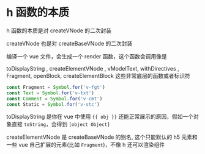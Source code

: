 # h 函数的本质

h 函数的本质是对 createVNode 的二次封装

createVNode 也是对 createBaseVNode 的二次封装

编译一个 vue 文件，会生成一个 render 函数，这个函数会调用像是

toDisplayString , createElementVNode , vModelText, withDirectives , Fragment, openBlock, createElementBlock 这些非常底层的函数或者标识符

```ts
const Fragment = Symbol.for('v-fgt')
const Text = Symbol.for('v-txt')
const Comment = Symbol.for('v-cmt')
const Static = Symbol.for('v-stc')
```

toDisplayString 是你在 vue 中使用 `{{ obj }}` 还能正常展示的原因，假如一个对象直接 `toString`，会得到 `[object Object]`

createElementVNode 是 createBaseVNode 的别名, 这个只能默认的 h5 元素和一些 vue 自己扩展的元素(比如 `Fragment`)，不像 h 还可以渲染组件
